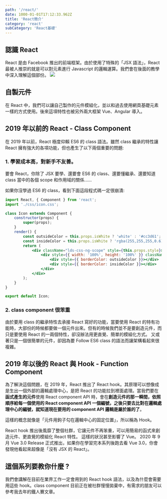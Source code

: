 ```yaml
---
path: '/react/'
date: 1000-01-01T17:12:33.962Z
title: 'React簡介'
category: 'react'
subCategory: 'React基礎'
---
```


## 認識 React

React 是由 Facebook 推出的前端框架。由於使用了特殊的「JSX 語法」，React 最被人推崇的就是可以對元素進行 Javascript 的邏輯運算。我們會在後面的教學中深入理解這個部份。
![](https://i.imgur.com/aTQvF0s.png)

## 自製元件

在 React 中，我們可以讓自己製作的元件模組化，並以和過去使用網頁基礎元素一樣的方式使用。後來這項特性也被另外兩大框架 Vue、Angular 導入。

## 2019 年以前的 React - Class Component

在 2019 年以前，React 極度仰賴 ES6 的 class 語法。雖然 class 繼承的特性讓 React 擁有強大的各項功能，但也產生了以下兩個重要的問題:

### 1. 學習成本高，對新手不友善。

要會 React，你除了 JSX 要學、還要會 ES6 的 class、還要懂繼承、還要知道 class 當中的各個 scope 和作用域的關係......

如果你沒學過 ES6 的 class，看到下面這段程式碼一定很崩潰:

```jsx
import React, { Component } from 'react';
import './css/icon.css';

class Icon extends Component {
    constructor(props) {
        super(props);
    }
    render() {
        const outsideColor = this.props.isWhite ? 'white' : '#cc3d61';
        const insideColor = this.props.isWhite ? 'rgba(255,255,255,0.6)' : '#cc3d61';
        return (
            <div className="lds-css-ng-scope" style={this.props.style}>
                <div style={{ width: '100%', height: '100%' }} className="lds-ripple">
                    <div style={{ borderColor: outsideColor }}></div>
                    <div style={{ borderColor: insideColor }}></div>
                </div>
            </div>
        );
    }
}

export default Icon;
```

### 2. class component 很笨重

由於要用 class 的繼承特性去承接 React 寫好的功能，當要使用 React 的特有功能時，大部份的時候都要做一個元件出來。但有的時候我們並不是要創造元件，而只是要使用 React 的一兩個特性，卻沒辦法用更直覺、簡單的模組化方式。 又或著只是一個很簡單的元件，卻因為要 Follow ES6 class 的語法而讓架構看起來很複雜。

## 2019 年以後的 React 與 Hook - Function Component

為了解決這個問題，在 2019 年，React 推出了 React hook。其原理可以想像成是生出一個外部的邏輯處理中心，是把 React 的功能拉到裡面處理。當我們要在**函式產生的元件**使用 React component API 時，會在**創造元件的那一瞬間，依照順序給每一個使用的 React component API 一個編號，之後只要去比對在邏輯處理中心的編號，就知道現在要用的 component API 邏輯是屬於誰的了**。

這樣的概念就像是「元件用鉤子勾在邏輯中心的固定位置」，所以稱為 Hook。

React hook 推出後風靡了整個社群，它讓元件不再笨重，可以用簡易的函式來創造元件、更直覺的模組化 React 特性。 這樣的狀況甚至影響了 Vue。 2020 年 9 月 Vue 3.0 Release 正式推出，如果你在學習完本系列後跑去看 Vue 3.0，你會發現他看起來超像是「沒有 JSX 的 React」。

## 這個系列要教你什麼 ?

我們會講解在目前在業界工作一定會用到的 React hook 語法，以及為什麼會需要用這些 hook。class component 目前正在被社群慢慢拋棄中，有需求的朋友可以參考我去年的鐵人賽文章。
